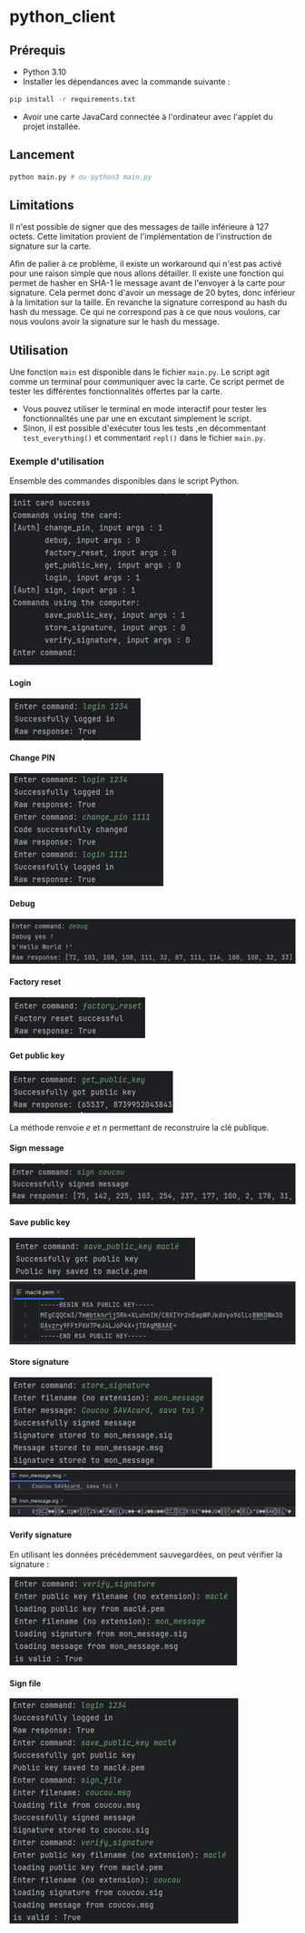 # python_client

## Prérequis

- Python 3.10
- Installer les dépendances avec la commande suivante :

```bash
pip install -r requirements.txt
```

- Avoir une carte JavaCard connectée à l'ordinateur avec l'applet du projet installée.

## Lancement

```bash
python main.py # ou python3 main.py
```

## Limitations

Il n'est possible de signer que des messages de taille inférieure à 127 octets. Cette limitation provient de l'implémentation de l'instruction de signature sur la carte.

Afin de palier à ce problème, il existe un workaround qui n'est pas activé pour une raison simple que nous allons détailler. Il existe une fonction qui permet de hasher en SHA-1 le message avant de l'envoyer à la carte pour signature. Cela permet donc d'avoir un message de 20 bytes, donc inférieur à la limitation sur la taille. En revanche la signature correspond au hash du hash du message. Ce qui ne correspond pas à ce que nous voulons, car nous voulons avoir la signature sur le hash du message.

## Utilisation

Une fonction `main` est disponible dans le fichier `main.py`. Le script agit comme un terminal pour communiquer avec la carte. Ce script permet de tester les différentes fonctionnalités offertes par la carte.

- Vous pouvez utiliser le terminal en mode interactif pour tester les fonctionnalités une par une en excutant simplement le script.
- Sinon, il est possible d'exécuter tous les tests ,en décommentant `test_everything()` et commentant `repl()` dans le fichier `main.py`.

### Exemple d'utilisation

Ensemble des commandes disponibles dans le script Python.

![Alt text](imgs/commands.png)

#### Login

![Alt text](imgs/login.png)

#### Change PIN

![Alt text](imgs/change_pin.png)

#### Debug

![Alt text](imgs/debug.png)

#### Factory reset

![Alt text](imgs/factory_reset.png)

#### Get public key

![Alt text](imgs/get_public_key.png)

La méthode renvoie $e$ et $n$ permettant de reconstruire la clé publique.

#### Sign message

![Alt text](imgs/sign_message.png)

#### Save public key

![Alt text](imgs/save_public_key_1.png)
![Alt text](imgs/save_public_key_2.png)

#### Store signature

![Alt text](imgs/store_signature_1.png)
![Alt text](imgs/store_signature_2.png)

#### Verify signature

En utilisant les données précédemment sauvegardées, on peut vérifier la signature :

![Alt text](imgs/verify_signature.png)

#### Sign file

![Alt text](imgs/sign_file.png)
